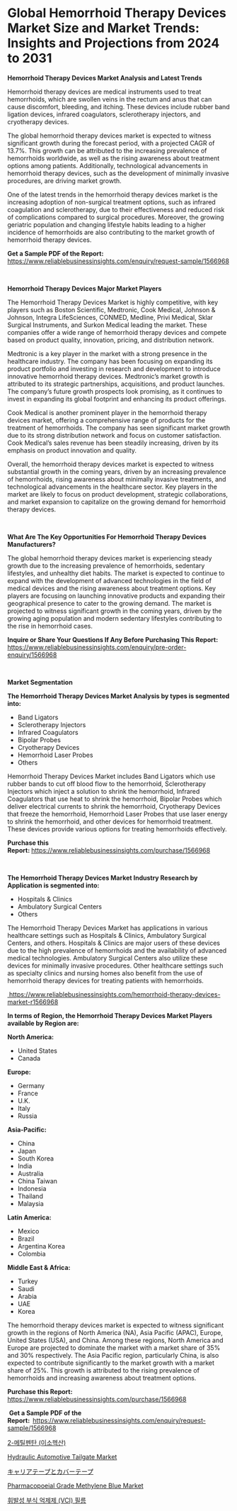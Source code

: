 <p><h1>Global Hemorrhoid Therapy Devices Market Size and Market Trends: Insights and Projections from 2024 to 2031</h1></p><p><strong>Hemorrhoid Therapy Devices Market Analysis and Latest Trends</strong></p>
<p><p>Hemorrhoid therapy devices are medical instruments used to treat hemorrhoids, which are swollen veins in the rectum and anus that can cause discomfort, bleeding, and itching. These devices include rubber band ligation devices, infrared coagulators, sclerotherapy injectors, and cryotherapy devices.</p><p>The global hemorrhoid therapy devices market is expected to witness significant growth during the forecast period, with a projected CAGR of 13.7%. This growth can be attributed to the increasing prevalence of hemorrhoids worldwide, as well as the rising awareness about treatment options among patients. Additionally, technological advancements in hemorrhoid therapy devices, such as the development of minimally invasive procedures, are driving market growth.</p><p>One of the latest trends in the hemorrhoid therapy devices market is the increasing adoption of non-surgical treatment options, such as infrared coagulation and sclerotherapy, due to their effectiveness and reduced risk of complications compared to surgical procedures. Moreover, the growing geriatric population and changing lifestyle habits leading to a higher incidence of hemorrhoids are also contributing to the market growth of hemorrhoid therapy devices.</p></p>
<p><strong>Get a Sample PDF of the Report:&nbsp;</strong> <a href="https://www.reliablebusinessinsights.com/enquiry/request-sample/1566968">https://www.reliablebusinessinsights.com/enquiry/request-sample/1566968</a></p>
<p>&nbsp;</p>
<p><strong>Hemorrhoid Therapy Devices Major Market Players</strong></p>
<p><p>The Hemorrhoid Therapy Devices Market is highly competitive, with key players such as Boston Scientific, Medtronic, Cook Medical, Johnson & Johnson, Integra LifeSciences, CONMED, Medline, Privi Medical, Sklar Surgical Instruments, and Surkon Medical leading the market. These companies offer a wide range of hemorrhoid therapy devices and compete based on product quality, innovation, pricing, and distribution network.</p><p>Medtronic is a key player in the market with a strong presence in the healthcare industry. The company has been focusing on expanding its product portfolio and investing in research and development to introduce innovative hemorrhoid therapy devices. Medtronic’s market growth is attributed to its strategic partnerships, acquisitions, and product launches. The company’s future growth prospects look promising, as it continues to invest in expanding its global footprint and enhancing its product offerings.</p><p>Cook Medical is another prominent player in the hemorrhoid therapy devices market, offering a comprehensive range of products for the treatment of hemorrhoids. The company has seen significant market growth due to its strong distribution network and focus on customer satisfaction. Cook Medical’s sales revenue has been steadily increasing, driven by its emphasis on product innovation and quality.</p><p>Overall, the hemorrhoid therapy devices market is expected to witness substantial growth in the coming years, driven by an increasing prevalence of hemorrhoids, rising awareness about minimally invasive treatments, and technological advancements in the healthcare sector. Key players in the market are likely to focus on product development, strategic collaborations, and market expansion to capitalize on the growing demand for hemorrhoid therapy devices.</p></p>
<p>&nbsp;</p>
<p><strong>What Are The Key Opportunities For Hemorrhoid Therapy Devices Manufacturers?</strong></p>
<p><p>The global hemorrhoid therapy devices market is experiencing steady growth due to the increasing prevalence of hemorrhoids, sedentary lifestyles, and unhealthy diet habits. The market is expected to continue to expand with the development of advanced technologies in the field of medical devices and the rising awareness about treatment options. Key players are focusing on launching innovative products and expanding their geographical presence to cater to the growing demand. The market is projected to witness significant growth in the coming years, driven by the growing aging population and modern sedentary lifestyles contributing to the rise in hemorrhoid cases.</p></p>
<p><strong>Inquire or Share Your Questions If Any Before Purchasing This Report:</strong> <a href="https://www.reliablebusinessinsights.com/enquiry/pre-order-enquiry/1566968">https://www.reliablebusinessinsights.com/enquiry/pre-order-enquiry/1566968</a></p>
<p>&nbsp;</p>
<p><strong>Market Segmentation</strong></p>
<p><strong>The Hemorrhoid Therapy Devices Market Analysis by types is segmented into:</strong></p>
<p><ul><li>Band Ligators</li><li>Sclerotherapy Injectors</li><li>Infrared Coagulators</li><li>Bipolar Probes</li><li>Cryotherapy Devices</li><li>Hemorrhoid Laser Probes</li><li>Others</li></ul></p>
<p><p>Hemorrhoid Therapy Devices Market includes Band Ligators which use rubber bands to cut off blood flow to the hemorrhoid, Sclerotherapy Injectors which inject a solution to shrink the hemorrhoid, Infrared Coagulators that use heat to shrink the hemorrhoid, Bipolar Probes which deliver electrical currents to shrink the hemorrhoid, Cryotherapy Devices that freeze the hemorrhoid, Hemorrhoid Laser Probes that use laser energy to shrink the hemorrhoid, and other devices for hemorrhoid treatment. These devices provide various options for treating hemorrhoids effectively.</p></p>
<p><strong>Purchase this Report:&nbsp;</strong><a href="https://www.reliablebusinessinsights.com/purchase/1566968">https://www.reliablebusinessinsights.com/purchase/1566968</a></p>
<p>&nbsp;</p>
<p><strong>The Hemorrhoid Therapy Devices Market Industry Research by Application is segmented into:</strong></p>
<p><ul><li>Hospitals & Clinics</li><li>Ambulatory Surgical Centers</li><li>Others</li></ul></p>
<p><p>The Hemorrhoid Therapy Devices Market has applications in various healthcare settings such as Hospitals & Clinics, Ambulatory Surgical Centers, and others. Hospitals & Clinics are major users of these devices due to the high prevalence of hemorrhoids and the availability of advanced medical technologies. Ambulatory Surgical Centers also utilize these devices for minimally invasive procedures. Other healthcare settings such as specialty clinics and nursing homes also benefit from the use of hemorrhoid therapy devices for treating patients with hemorrhoids.</p></p>
<p><a href="https://www.reliablebusinessinsights.com/hemorrhoid-therapy-devices-market-r1566968">&nbsp;https://www.reliablebusinessinsights.com/hemorrhoid-therapy-devices-market-r1566968</a></p>
<p><strong>In terms of Region, the Hemorrhoid Therapy Devices Market Players available by Region are:</strong></p>
<p>
    <p> <strong> North America: </strong>
        <ul>
            <li>United States</li>
            <li>Canada</li>
        </ul>
        </p> 
    <p> <strong> Europe: </strong>
        <ul>
            <li>Germany</li>
            <li>France</li>
            <li>U.K.</li>
            <li>Italy</li>
            <li>Russia</li>
        </ul>
        </p> 
    <p> <strong> Asia-Pacific: </strong>
        <ul>
            <li>China</li>
            <li>Japan</li>
            <li>South Korea</li>
            <li>India</li>
            <li>Australia</li>
            <li>China Taiwan</li>
            <li>Indonesia</li>
            <li>Thailand</li>
            <li>Malaysia</li>
        </ul>
        </p> 
    <p> <strong> Latin America: </strong>
        <ul>
            <li>Mexico</li>
            <li>Brazil</li>
            <li>Argentina Korea</li>
            <li>Colombia</li>
        </ul>
        </p> 
    <p> <strong> Middle East & Africa: </strong>
        <ul>
            <li>Turkey</li>
            <li>Saudi</li>
            <li>Arabia</li>
            <li>UAE</li>
            <li>Korea</li>
        </ul>
    </p>
    </p>
<p><p>The hemorrhoid therapy devices market is expected to witness significant growth in the regions of North America (NA), Asia Pacific (APAC), Europe, United States (USA), and China. Among these regions, North America and Europe are projected to dominate the market with a market share of 35% and 30% respectively. The Asia Pacific region, particularly China, is also expected to contribute significantly to the market growth with a market share of 25%. This growth is attributed to the rising prevalence of hemorrhoids and increasing awareness about treatment options.</p></p>
<p><strong>Purchase this Report: </strong><a href="https://www.reliablebusinessinsights.com/purchase/1566968">https://www.reliablebusinessinsights.com/purchase/1566968</a></p>
<p>&nbsp;<strong>Get a Sample PDF of the Report:&nbsp;&nbsp;</strong><a href="https://www.reliablebusinessinsights.com/enquiry/request-sample/1566968">https://www.reliablebusinessinsights.com/enquiry/request-sample/1566968</a></p>
<p><strong></strong></p>
<p><p><a href="https://github.com/Marcosoenrt565736/Market-Research-Report-List-1/blob/main/259967884733.md">2-메틸펜탄 (이소헥산)</a></p><p><a href="https://github.com/vimar16th/Market-Research-Report-List-4/blob/main/hydraulic-automotive-tailgate-market.md">Hydraulic Automotive Tailgate Market</a></p><p><a href="https://github.com/deonnorth8/Market-Research-Report-List-1/blob/main/475014798492.md">キャリアテープとカバーテープ</a></p><p><a href="https://github.com/JameTravis/Market-Research-Report-List-5/blob/main/pharmacopoeial-grade-methylene-blue-market.md">Pharmacopoeial Grade Methylene Blue Market</a></p><p><a href="https://github.com/JohnQuil1917/Market-Research-Report-List-1/blob/main/920890284732.md">휘발성 부식 억제제 (VCI) 필름</a></p></p>